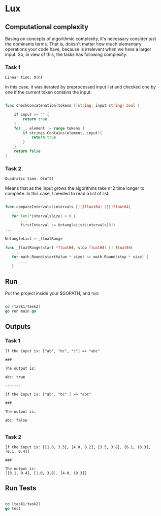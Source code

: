 # Lux

## Computational complexity
 
 Basing on concepts of algorithmic complexity, it's necessary consider just the dominants terms.
 That is, doesn't matter how much elementary operations your code have, because is irrelevant when
 we have a larger input. So, in view of this, the tasks has following complexity:

 ### Task 1
 
 ```bash
 Linear time: O(n)
 ```

In this case, it was iterated by preprocessed input list and checked one by one if
the current token contains the input.

```go

func checkConcatenation(tokens []string, input string) bool {

	if input == "" {
		return true
	}
	for _, element := range tokens {
		if strings.Contains(element, input){
			return true
		}
	}
	return false
}

```
 ### Task 2
 
```bash
Quadratic time: O(n^2)
```
Means that as the input grows the algorithms take n^2 time longer to complete.
In this case, I needed to read a list of list:

 ```go

func compareIntervals(intervals [][]float64) [][]float64{
    ...
	for len(*intervalsSize) > 0 {
		...
		firstInterval := UntangleList(intervals[0])
...

UntangleList > _floatRange

func _floatRange(start *float64, stop float64) [] float64{
	...
	for math.Round(startValue * size) <= math.Round(stop * size) {
		...
	}

```
## Run

Put the project inside your $GOPATH, and run: 
```go

cd [task1/task2]
go run main.go

```

## Outputs

### Task 1

```
If the input is: ["ab", "bc", "c"] => "abc"

###

The output is:

abc: true

-------

If the input is: ["ab", "bc" ] => "abc"

###

The output is:

abc: false


```

### Task 2

```
If the input is: [[1.0, 3.5], [4.0, 8.2], [3.5, 3.8], [6.1, 10.3], [0.1, 0.4]]

###

The output is:
[[0.1, 0.4], [1.0, 3.8], [4.0, 10.3]]

```


## Run Tests

```go

cd [task1/task2]
go test

```
